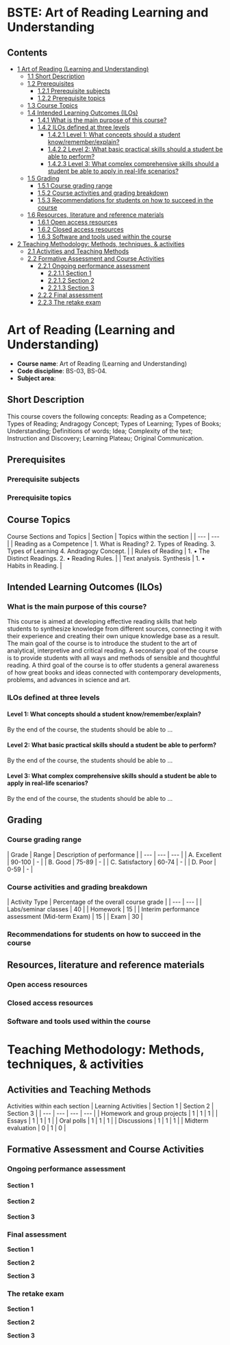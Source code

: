 






BSTE: Art of Reading Learning and Understanding
===============================================






Contents
--------


* [1 Art of Reading (Learning and Understanding)](#Art_of_Reading_.28Learning_and_Understanding.29)
	+ [1.1 Short Description](#Short_Description)
	+ [1.2 Prerequisites](#Prerequisites)
		- [1.2.1 Prerequisite subjects](#Prerequisite_subjects)
		- [1.2.2 Prerequisite topics](#Prerequisite_topics)
	+ [1.3 Course Topics](#Course_Topics)
	+ [1.4 Intended Learning Outcomes (ILOs)](#Intended_Learning_Outcomes_.28ILOs.29)
		- [1.4.1 What is the main purpose of this course?](#What_is_the_main_purpose_of_this_course.3F)
		- [1.4.2 ILOs defined at three levels](#ILOs_defined_at_three_levels)
			* [1.4.2.1 Level 1: What concepts should a student know/remember/explain?](#Level_1:_What_concepts_should_a_student_know.2Fremember.2Fexplain.3F)
			* [1.4.2.2 Level 2: What basic practical skills should a student be able to perform?](#Level_2:_What_basic_practical_skills_should_a_student_be_able_to_perform.3F)
			* [1.4.2.3 Level 3: What complex comprehensive skills should a student be able to apply in real-life scenarios?](#Level_3:_What_complex_comprehensive_skills_should_a_student_be_able_to_apply_in_real-life_scenarios.3F)
	+ [1.5 Grading](#Grading)
		- [1.5.1 Course grading range](#Course_grading_range)
		- [1.5.2 Course activities and grading breakdown](#Course_activities_and_grading_breakdown)
		- [1.5.3 Recommendations for students on how to succeed in the course](#Recommendations_for_students_on_how_to_succeed_in_the_course)
	+ [1.6 Resources, literature and reference materials](#Resources.2C_literature_and_reference_materials)
		- [1.6.1 Open access resources](#Open_access_resources)
		- [1.6.2 Closed access resources](#Closed_access_resources)
		- [1.6.3 Software and tools used within the course](#Software_and_tools_used_within_the_course)
* [2 Teaching Methodology: Methods, techniques, & activities](#Teaching_Methodology:_Methods.2C_techniques.2C_.26_activities)
	+ [2.1 Activities and Teaching Methods](#Activities_and_Teaching_Methods)
	+ [2.2 Formative Assessment and Course Activities](#Formative_Assessment_and_Course_Activities)
		- [2.2.1 Ongoing performance assessment](#Ongoing_performance_assessment)
			* [2.2.1.1 Section 1](#Section_1)
			* [2.2.1.2 Section 2](#Section_2)
			* [2.2.1.3 Section 3](#Section_3)
		- [2.2.2 Final assessment](#Final_assessment)
		- [2.2.3 The retake exam](#The_retake_exam)



Art of Reading (Learning and Understanding)
===========================================


* **Course name**: Art of Reading (Learning and Understanding)
* **Code discipline**: BS-03, BS-04.
* **Subject area**:


Short Description
-----------------


This course covers the following concepts: Reading as a Competence; Types of Reading; Andragogy Concept; Types of Learning; Types of Books; Understanding; Definitions of words; Idea; Complexity of the text; Instruction and Discovery; Learning Plateau; Original Communication.



Prerequisites
-------------


### Prerequisite subjects


### Prerequisite topics


Course Topics
-------------




Course Sections and Topics
| Section | Topics within the section
 |
| --- | --- |
| Reading as a Competence | 1. What is Reading?
2. Types of Reading.
3. Types of Learning
4. Andragogy Concept.
 |
| Rules of Reading | 1. • The Distinct Readings.
2. • Reading Rules.
 |
| Text analysis. Synthesis | 1. • Habits in Reading.
 |


Intended Learning Outcomes (ILOs)
---------------------------------


### What is the main purpose of this course?


This course is aimed at developing effective reading skills that help students to synthesize knowledge from different sources, connecting it with their experience and creating their own unique knowledge base as a result. The main goal of the course is to introduce the student to the art of analytical, interpretive and critical reading. A secondary goal of the course is to provide students with all ways and methods of sensible and thoughtful reading. A third goal of the course is to offer students a general awareness of how great books and ideas connected with contemporary developments, problems, and advances in science and art.



### ILOs defined at three levels


#### Level 1: What concepts should a student know/remember/explain?


By the end of the course, the students should be able to ...


  




#### Level 2: What basic practical skills should a student be able to perform?


By the end of the course, the students should be able to ...


  




#### Level 3: What complex comprehensive skills should a student be able to apply in real-life scenarios?


By the end of the course, the students should be able to ...



Grading
-------


### Course grading range





| Grade | Range | Description of performance
 |
| --- | --- | --- |
| A. Excellent | 90-100 | -
 |
| B. Good | 75-89 | -
 |
| C. Satisfactory | 60-74 | -
 |
| D. Poor | 0-59 | -
 |


### Course activities and grading breakdown





| Activity Type | Percentage of the overall course grade
 |
| --- | --- |
| Labs/seminar classes | 40
 |
| Homework | 15
 |
| Interim performance assessment (Mid-term Exam) | 15
 |
| Exam | 30
 |


### Recommendations for students on how to succeed in the course


Resources, literature and reference materials
---------------------------------------------


### Open access resources


### Closed access resources


### Software and tools used within the course


Teaching Methodology: Methods, techniques, & activities
=======================================================


Activities and Teaching Methods
-------------------------------




Activities within each section
| Learning Activities | Section 1 | Section 2 | Section 3
 |
| --- | --- | --- | --- |
| Homework and group projects | 1 | 1 | 1
 |
| Essays | 1 | 1 | 1
 |
| Oral polls | 1 | 1 | 1
 |
| Discussions | 1 | 1 | 1
 |
| Midterm evaluation | 0 | 1 | 0
 |


Formative Assessment and Course Activities
------------------------------------------


### Ongoing performance assessment


#### Section 1


#### Section 2


#### Section 3


### Final assessment


**Section 1**


**Section 2**


**Section 3**


  




### The retake exam


**Section 1**


**Section 2**


**Section 3**












